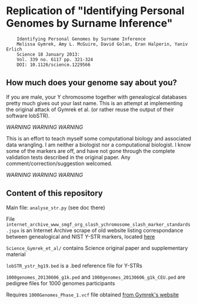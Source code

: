 Replication of "Identifying Personal Genomes by Surname Inference"
==================================================================

        Identifying Personal Genomes by Surname Inference
        Melissa Gymrek, Amy L. McGuire, David Golan, Eran Halperin, Yaniv Erlich
        Science 18 January 2013: 
        Vol. 339 no. 6117 pp. 321-324 
        DOI: 10.1126/science.1229566

How much does your genome say about you?
----------------------------------------

If you are male, your Y chromosome together with genealogical databases pretty much gives out your last name. This is an attempt at implementing the original attack of Gymrek et al. (or rather reuse the output of their software lobSTR). 

*WARNING WARNING WARNING*

This is an effort to teach myself some computational biology and associated data wrangling. I am neither a biologist nor a computational biologist. I know some of the markers are off, and have not gone through the complete validation tests described in the original paper. Any comment/correction/suggestion welcomed.

*WARNING WARNING WARNING*


Content of this repository
--------------------------

Main file: `analyse_str.py` (see doc there)

File `internet_archive_www_smgf_org_slash_ychromosome_slash_marker_standards.jspx` 
is an Internet Archive scrape of old website listing correspondance between genealogical and NIST Y-STR markers, located [here](https://web.archive.org/web/20130518082814/http://www.smgf.org/ychromosome/marker_standards.jspx)


`Science_Gymrek_et_al/` contains Science original paper and supplementary material


`lobSTR_ystr_hg19.bed` is  a .bed reference file for Y-STRs


`1000genomes_20130606_g1k.ped` and `1000genomes_20130606_g1k_CEU.ped` are pedigree files for 1000 genomes participants

Requires `1000Genomes_Phase_1.vcf` file obtained [from Gymrek's website](http://files.teamerlich.org/lobSTR/1000Genomes_Phase_1.vcf.gz)


